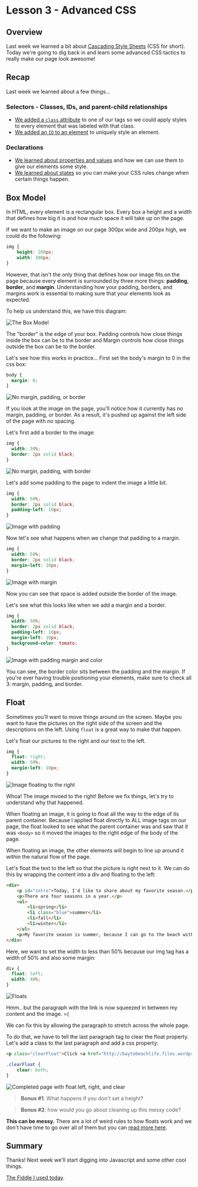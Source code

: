 Lesson 3 - Advanced CSS
============================

## Overview
Last week we learned a bit about [Cascading Style Sheets](http://en.wikipedia.org/wiki/CSS) (CSS for short). Today we're going to dig back in and learn some advanced CSS tactics to really make our page look awesome!

## Recap
Last week we learned about a few things...

### Selectors - Classes, IDs, and parent-child relationships
- [We added a ```class``` attribute](https://github.com/CoderDojoSV/beginner-web/tree/master/session2/README.md#classes) to one of our tags so we could apply styles to every element that was labeled with that class. 
- [We added an ```ID``` to an element](https://github.com/CoderDojoSV/beginner-web/tree/master/session2/README.md#ids) to uniquely style an element.

### Declarations
- [We learned about properties and values](https://github.com/CoderDojoSF/webdev-lesson-2-css/blob/master/README.md#properties) and how we can use them to give our elements some style.
- [We learned about states](https://github.com/CoderDojoSF/webdev-lesson-2-css/blob/master/README.md#css-rules-in-the-real-world) so you can make your CSS rules change when certain things happen.

## Box Model

In HTML, every element is a rectangular box. Every box a height and a width that defines how big it is and how much space it will take up on the page. 

If we want to make an image on our page 300px wide and 200px high, we could do the following:

```css
img {
	height: 200px;
	width: 300px;
}
```

However, that isn't the only thing that defines how our image fits on the page because every element is surrounded by three more things: **padding**, **border**, and **margin**. Understanding how your padding, borders, and margins work is essential to making sure that your elements look as expected. 

To help us understand this, we have this diagram:

![The Box Model](../screenshots/box-model.png)

The "border" is the edge of your box. Padding controls how close things inside the box can be to the border and Margin controls how close things outside the box can be to the border. 

Let's see how this works in practice... First set the body's margin to 0 in the css box:

```css
body {
  margin: 0;  
}
```


![No margin, padding, or border](../screenshots/blankmargin.png)

If you look at the image on the page, you'll notice how it currently has no margin, padding, or border. As a result, it's pushed up against the left side of the page with no spacing.

Let's first add a border to the image:

```css
img {
  width: 50%;
  border: 2px solid black;
}
```
![No margin, padding, with border](../screenshots/img-border.png)

Let's add some padding to the page to indent the image a little bit.

```css
img {
  width: 50%;
  border: 2px solid black;
  padding-left: 10px;
}
```
![Image with padding](../screenshots/img-padding-left.png)

Now let's see what happens when we change that padding to a margin.

```css
img {
  width: 50%;
  border: 2px solid black;  
  margin-left: 10px;
}
```
![Image with margin](../screenshots/img-margin-left.png)

Now you can see that space is added outside the border of the image.

Let's see what this looks like when we add a margin and a border.

```css
img {
  width: 50%;  
  border: 2px solid black;  
  padding-left: 10px;
  margin-left: 10px;
  background-color: tomato;
}
```
![Image with padding margin and color](../screenshots/img-padding-margin-border.png)

You can see, the border color sits between the padding and the margin. If you're ever having trouble positioning your elements, make sure to check all 3: margin, padding, and border. 

## Float

Sometimes you'll want to move things around on the screen. Maybe you want to have the pictures on the right side of the screen and the descriptions on the left. Using ```float``` is a great way to make that happen.

Let's float our pictures to the right and our text to the left. 

```css
img {
  float: right;
  width: 50%;
  margin-left: 10px;
}
```
![Image floating to the right](../screenshots/img-float.png)

Whoa! The image mvoed to the right! Before we fix things, let's try to understand why that happened. 

When floating an image, it is going to float all the way to the edge of its parent container. Because I applied float directly to ALL image tags on our page, the float looked to see what the parent container was and saw that it was ```<body>``` so it moved the images to the right edge of the body of the page. 

When floating an image, the other elements will begin to line up around it within the natural flow of the page. 

Let's float the text to the left so that the picture is right next to it. We can do this by wrapping the content into a div and floating to the left:

```html
<div>
    <p id="intro">Today, I'd like to share about my favorite season.</p>
    <p>There are four seasons in a year.</p>
    <ul>
        <li>spring</li>
        <li class="blue">summer</li>
        <li>fall</li>
        <li>winter</li>
    </ul>
    <p>My favorite season is summer, because I can go to the beach with my family.</p>
</div>
```

Here, we want to set the width to less than 50% because our img tag has a width of 50% and also some margin:

```css
div {
  float: left;
  width: 40%;
}
```

![Floats](../screenshots/floats.png)

Hmm.. but the paragraph with the link is now squeezed in between my content and the image. =(

We can fix this by allowing the paragraph to stretch across the whole page.

To do that, we have to tell the last paragraph tag to clear the float property. Let's add a class to the last paragraph and add a css property:

```html
<p class="clearFloat">Click <a href="http://baytobeachlife.files.wordpress.com/2013/02/male-sealion3-by-chris-parsons.jpg">here</a> to see my favorite sea animal.</p>  
```

```css 
.clearFloat {
    clear: both;
}
```

![Completed page with float left, right, and clear](../screenshots/floats-complete.png)

> **Bonus #1**: What happens if you don't set a height? 

> **Bonus #2**: how would you go about cleaning up this messy code? 

**This can be messy.** There are a lot of weird rules to how floats work and we don't have time to go over all of them but you can [read more here](http://coding.smashingmagazine.com/2009/10/19/the-mystery-of-css-float-property/). 


## Summary

Thanks! Next week we'll start digging into Javascript and some other cool things.

[The Fiddle I used today](http://jsfiddle.net/r7T26/26/).